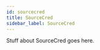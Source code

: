 ```yaml
---
id: sourcecred
title: SourceCred
sidebar_label: SourceCred
---
```


Stuff about SourceCred goes here.


